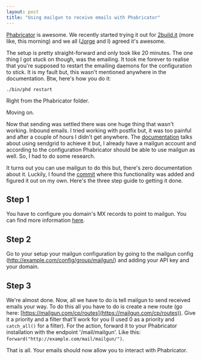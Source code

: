 ```yaml
---
layout: post
title: "Using mailgun to receive emails with Phabricator"
---
```

[Phabricator](http://phabricator.com) is awesome. We recently started trying it out for [2build.it](http://2build.it) (more like, this morning) and we all ([Jorge](http://jorge.caballeromurillo.com) and I) agreed it's awesome. 

The setup is pretty straight-forward and only took like 20 minutes. The one thing I got stuck on though, was the emailing. It took me forever to realise that you're supposed to restart the emailing daemons for the configuration to stick. It is my fault but, this wasn't mentioned anywhere in the documentation. Btw, here's how you do it:

	./bin/phd restart

Right from the Phabricator folder.

Moving on.

Now that sending was settled there was one huge thing that wasn't working. Inbound emails. I tried working with postfix but, it was too painful and after a couple of hours I didn't get anywhere. The [documentation](https://secure.phabricator.com/book/phabricator/article/configuring_inbound_email/) talks about using sendgrid to achieve it but, I already have a mailgun account and according to the configuration Phabricator should be able to use mailgun as well. So, I had to do some research.

It turns out you can use mailgun to do this but, there's zero documentation about it. Luckily, I found the [commit](https://secure.phabricator.com/rPa9612fac24a9eb97ad3f611d84dfedbce98d17ad) where this functionality was added and figured it out on my own. Here's the three step guide to getting it done.

## Step 1
You have to configure you domain's MX records to point to mailgun. You can find more information [here](http://documentation.mailgun.com/user_manual.html#verifying-your-domain).

## Step 2
Go to your setup your mailgun configuration by going to the mailgun config (http://example.com/config/group/mailgun/) and adding your API key and your domain.

## Step 3
We're almost done. Now, all we have to do is tell mailgun to send received emails your way. To do this all you have to do is create a new route (go here: [https://mailgun.com/cp/routes](https://mailgun.com/cp/routes)). Give it a priority and a filter that'll work for you (I used 0 as a priority and `catch_all()` for a filter). For the action, forward it to your Phabricator installation with the endpoint '/mail/mailgun'. Like this: `forward("http://example.com/mail/mailgun/")`.


That is all. Your emails should now allow you to interact with Phabricator.